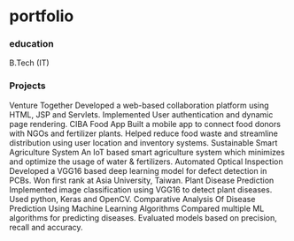# portfolio

### education
B.Tech (IT) 

### Projects 
Venture Together 
Developed a web-based collaboration platform using
 HTML, JSP and Servlets. Implemented User
 authentication and dynamic page rendering. 
CIBA Food App 
Built a mobile app to connect food donors with NGOs
 and fertilizer plants. Helped reduce food waste and
 streamline distribution using user location and inventory
 systems. 
Sustainable Smart Agriculture System 
An loT based smart agriculture system which minimizes
 and optimize the usage of water & fertilizers. 
Automated Optical Inspection 
Developed a VGG16 based deep learning model for
 defect detection in PCBs. Won first rank at Asia
 University, Taiwan. 
Plant Disease Prediction 
Implemented image classification using VGG16 to detect
 plant diseases. Used python, Keras and OpenCV. 
Comparative Analysis Of Disease Prediction
 Using Machine Learning Algorithms 
Compared multiple ML algorithms for predicting
 diseases. Evaluated models based on precision, recall and
 accuracy. 
